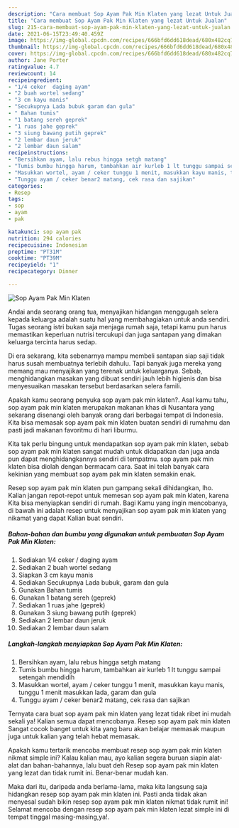 ```yaml
---
description: "Cara membuat Sop Ayam Pak Min Klaten yang lezat Untuk Jualan"
title: "Cara membuat Sop Ayam Pak Min Klaten yang lezat Untuk Jualan"
slug: 215-cara-membuat-sop-ayam-pak-min-klaten-yang-lezat-untuk-jualan
date: 2021-06-15T23:49:40.459Z
image: https://img-global.cpcdn.com/recipes/666bfd6dd618dead/680x482cq70/sop-ayam-pak-min-klaten-foto-resep-utama.jpg
thumbnail: https://img-global.cpcdn.com/recipes/666bfd6dd618dead/680x482cq70/sop-ayam-pak-min-klaten-foto-resep-utama.jpg
cover: https://img-global.cpcdn.com/recipes/666bfd6dd618dead/680x482cq70/sop-ayam-pak-min-klaten-foto-resep-utama.jpg
author: Jane Porter
ratingvalue: 4.7
reviewcount: 14
recipeingredient:
- "1/4 ceker  daging ayam"
- "2 buah wortel sedang"
- "3 cm kayu manis"
- "Secukupnya Lada bubuk garam dan gula"
- " Bahan tumis"
- "1 batang sereh geprek"
- "1 ruas jahe geprek"
- "3 siung bawang putih geprek"
- "2 lembar daun jeruk"
- "2 lembar daun salam"
recipeinstructions:
- "Bersihkan ayam, lalu rebus hingga setgh matang"
- "Tumis bumbu hingga harum, tambahkan air kurleb 1 lt tunggu sampai setengah mendidih"
- "Masukkan wortel, ayam / ceker tunggu 1 menit, masukkan kayu manis, tunggu 1 menit masukkan lada, garam dan gula"
- "Tunggu ayam / ceker benar2 matang, cek rasa dan sajikan"
categories:
- Resep
tags:
- sop
- ayam
- pak

katakunci: sop ayam pak 
nutrition: 294 calories
recipecuisine: Indonesian
preptime: "PT31M"
cooktime: "PT39M"
recipeyield: "1"
recipecategory: Dinner

---
```



![Sop Ayam Pak Min Klaten](https://img-global.cpcdn.com/recipes/666bfd6dd618dead/680x482cq70/sop-ayam-pak-min-klaten-foto-resep-utama.jpg)

Andai anda seorang orang tua, menyajikan hidangan menggugah selera kepada keluarga adalah suatu hal yang membahagiakan untuk anda sendiri. Tugas seorang istri bukan saja menjaga rumah saja, tetapi kamu pun harus memastikan keperluan nutrisi tercukupi dan juga santapan yang dimakan keluarga tercinta harus sedap.

Di era  sekarang, kita sebenarnya mampu membeli santapan siap saji tidak harus susah membuatnya terlebih dahulu. Tapi banyak juga mereka yang memang mau menyajikan yang terenak untuk keluarganya. Sebab, menghidangkan masakan yang dibuat sendiri jauh lebih higienis dan bisa menyesuaikan masakan tersebut berdasarkan selera famili. 



Apakah kamu seorang penyuka sop ayam pak min klaten?. Asal kamu tahu, sop ayam pak min klaten merupakan makanan khas di Nusantara yang sekarang disenangi oleh banyak orang dari berbagai tempat di Indonesia. Kita bisa memasak sop ayam pak min klaten buatan sendiri di rumahmu dan pasti jadi makanan favoritmu di hari liburmu.

Kita tak perlu bingung untuk mendapatkan sop ayam pak min klaten, sebab sop ayam pak min klaten sangat mudah untuk didapatkan dan juga anda pun dapat menghidangkannya sendiri di tempatmu. sop ayam pak min klaten bisa diolah dengan bermacam cara. Saat ini telah banyak cara kekinian yang membuat sop ayam pak min klaten semakin enak.

Resep sop ayam pak min klaten pun gampang sekali dihidangkan, lho. Kalian jangan repot-repot untuk memesan sop ayam pak min klaten, karena Kita bisa menyiapkan sendiri di rumah. Bagi Kamu yang ingin mencobanya, di bawah ini adalah resep untuk menyajikan sop ayam pak min klaten yang nikamat yang dapat Kalian buat sendiri.

<!--inarticleads1-->

##### Bahan-bahan dan bumbu yang digunakan untuk pembuatan Sop Ayam Pak Min Klaten:

1. Sediakan 1/4 ceker / daging ayam
1. Sediakan 2 buah wortel sedang
1. Siapkan 3 cm kayu manis
1. Sediakan Secukupnya Lada bubuk, garam dan gula
1. Gunakan  Bahan tumis
1. Gunakan 1 batang sereh (geprek)
1. Sediakan 1 ruas jahe (geprek)
1. Gunakan 3 siung bawang putih (geprek)
1. Sediakan 2 lembar daun jeruk
1. Sediakan 2 lembar daun salam




<!--inarticleads2-->

##### Langkah-langkah menyiapkan Sop Ayam Pak Min Klaten:

1. Bersihkan ayam, lalu rebus hingga setgh matang
1. Tumis bumbu hingga harum, tambahkan air kurleb 1 lt tunggu sampai setengah mendidih
1. Masukkan wortel, ayam / ceker tunggu 1 menit, masukkan kayu manis, tunggu 1 menit masukkan lada, garam dan gula
1. Tunggu ayam / ceker benar2 matang, cek rasa dan sajikan




Ternyata cara buat sop ayam pak min klaten yang lezat tidak ribet ini mudah sekali ya! Kalian semua dapat mencobanya. Resep sop ayam pak min klaten Sangat cocok banget untuk kita yang baru akan belajar memasak maupun juga untuk kalian yang telah hebat memasak.

Apakah kamu tertarik mencoba membuat resep sop ayam pak min klaten nikmat simple ini? Kalau kalian mau, ayo kalian segera buruan siapin alat-alat dan bahan-bahannya, lalu buat deh Resep sop ayam pak min klaten yang lezat dan tidak rumit ini. Benar-benar mudah kan. 

Maka dari itu, daripada anda berlama-lama, maka kita langsung saja hidangkan resep sop ayam pak min klaten ini. Pasti anda tiidak akan menyesal sudah bikin resep sop ayam pak min klaten nikmat tidak rumit ini! Selamat mencoba dengan resep sop ayam pak min klaten lezat simple ini di tempat tinggal masing-masing,ya!.

